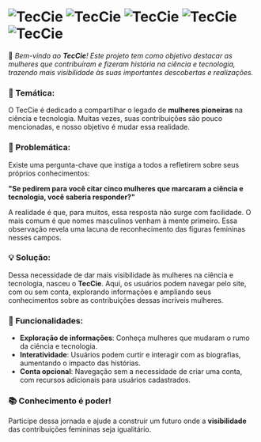 # ![TecCie](https://github.com/user-attachments/assets/ca260bea-dbc5-4580-957a-2128d4b65c5c)  ![TecCie](https://github.com/user-attachments/assets/ca260bea-dbc5-4580-957a-2128d4b65c5c) ![TecCie](https://github.com/user-attachments/assets/ca260bea-dbc5-4580-957a-2128d4b65c5c) ![TecCie](https://github.com/user-attachments/assets/ca260bea-dbc5-4580-957a-2128d4b65c5c) ![TecCie](https://github.com/user-attachments/assets/ca260bea-dbc5-4580-957a-2128d4b65c5c)


 🌟 *Bem-vindo ao **TecCie**! Este projeto tem como objetivo destacar as mulheres que contribuíram e fizeram história na ciência e tecnologia, trazendo mais visibilidade às suas importantes descobertas e realizações.*

### 📖 Temática:

O TecCie é dedicado a compartilhar o legado de **mulheres pioneiras** na ciência e tecnologia. Muitas vezes, suas contribuições são pouco mencionadas, e nosso objetivo é mudar essa realidade.

### 🤔 Problemática:

Existe uma pergunta-chave que instiga a todos a refletirem sobre seus próprios conhecimentos:

**"Se pedirem para você citar cinco mulheres que marcaram a ciência e tecnologia, você saberia responder?"**

A realidade é que, para muitos, essa resposta não surge com facilidade. O mais comum é que nomes masculinos venham à mente primeiro. Essa observação revela uma lacuna de reconhecimento das figuras femininas nesses campos.

### 💡 Solução:

Dessa necessidade de dar mais visibilidade às mulheres na ciência e tecnologia, nasceu o **TecCie**. Aqui, os usuários podem navegar pelo site, com ou sem conta, explorando informações e ampliando seus conhecimentos sobre as contribuições dessas incríveis mulheres.

### 🚀 Funcionalidades:

- **Exploração de informações**: Conheça mulheres que mudaram o rumo da ciência e tecnologia.
- **Interatividade**: Usuários podem curtir e interagir com as biografias, aumentando o impacto das histórias.
- **Conta opcional**: Navegação sem a necessidade de criar uma conta, com recursos adicionais para usuários cadastrados.

### 📚 Conhecimento é poder!

Participe dessa jornada e ajude a construir um futuro onde a **visibilidade** das contribuições femininas seja igualitário.



